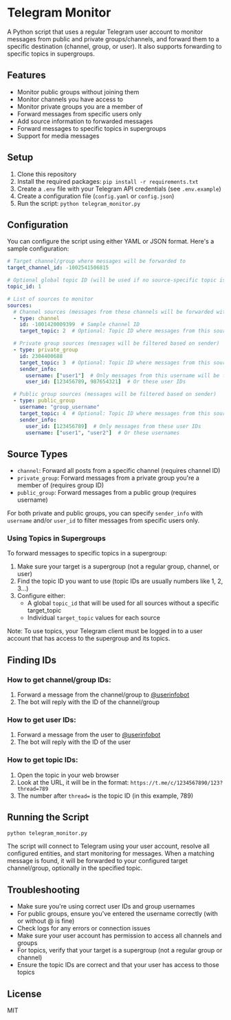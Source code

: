 # Telegram Monitor

A Python script that uses a regular Telegram user account to monitor messages from public and private groups/channels, and forward them to a specific destination (channel, group, or user). It also supports forwarding to specific topics in supergroups.

## Features

- Monitor public groups without joining them
- Monitor channels you have access to
- Monitor private groups you are a member of
- Forward messages from specific users only
- Add source information to forwarded messages
- Forward messages to specific topics in supergroups
- Support for media messages

## Setup

1. Clone this repository
2. Install the required packages: `pip install -r requirements.txt`
3. Create a `.env` file with your Telegram API credentials (see `.env.example`)
4. Create a configuration file (`config.yaml` or `config.json`)
5. Run the script: `python telegram_monitor.py`

## Configuration

You can configure the script using either YAML or JSON format. Here's a sample configuration:

```yaml
# Target channel/group where messages will be forwarded to
target_channel_id: -1002541506815

# Optional global topic ID (will be used if no source-specific topic is defined)
topic_id: 1

# List of sources to monitor
sources:
  # Channel sources (messages from these channels will be forwarded without filtering)
  - type: channel
    id: -1001420009399  # Sample channel ID
    target_topic: 2  # Optional: Topic ID where messages from this source will be forwarded

  # Private group sources (messages will be filtered based on sender)
  - type: private_group
    id: 2304400688
    target_topic: 3  # Optional: Topic ID where messages from this source will be forwarded
    sender_info:
      username: ["user1"]  # Only messages from this username will be forwarded
      user_id: [123456789, 987654321]  # Or these user IDs

  # Public group sources (messages will be filtered based on sender)
  - type: public_group
    username: "group_username"
    target_topic: 4  # Optional: Topic ID where messages from this source will be forwarded
    sender_info:
      user_id: [123456789]  # Only messages from these user IDs
      username: ["user1", "user2"]  # Or these usernames
```

## Source Types

- `channel`: Forward all posts from a specific channel (requires channel ID)
- `private_group`: Forward messages from a private group you're a member of (requires group ID)
- `public_group`: Forward messages from a public group (requires username)

For both private and public groups, you can specify `sender_info` with `username` and/or `user_id` to filter messages from specific users only.

### Using Topics in Supergroups

To forward messages to specific topics in a supergroup:

1. Make sure your target is a supergroup (not a regular group, channel, or user)
2. Find the topic ID you want to use (topic IDs are usually numbers like 1, 2, 3...)
3. Configure either:
   - A global `topic_id` that will be used for all sources without a specific target_topic
   - Individual `target_topic` values for each source

Note: To use topics, your Telegram client must be logged in to a user account that has access to the supergroup and its topics.

## Finding IDs

### How to get channel/group IDs:
1. Forward a message from the channel/group to [@userinfobot](https://t.me/userinfobot)
2. The bot will reply with the ID of the channel/group

### How to get user IDs:
1. Forward a message from the user to [@userinfobot](https://t.me/userinfobot)
2. The bot will reply with the ID of the user

### How to get topic IDs:
1. Open the topic in your web browser
2. Look at the URL, it will be in the format: `https://t.me/c/1234567890/123?thread=789`
3. The number after `thread=` is the topic ID (in this example, 789)

## Running the Script

```bash
python telegram_monitor.py
```

The script will connect to Telegram using your user account, resolve all configured entities, and start monitoring for messages. When a matching message is found, it will be forwarded to your configured target channel/group, optionally in the specified topic.

## Troubleshooting

- Make sure you're using correct user IDs and group usernames
- For public groups, ensure you've entered the username correctly (with or without @ is fine)
- Check logs for any errors or connection issues
- Make sure your user account has permission to access all channels and groups
- For topics, verify that your target is a supergroup (not a regular group or channel)
- Ensure the topic IDs are correct and that your user has access to those topics

## License

MIT 